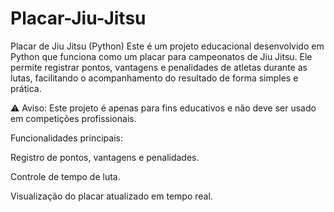 # Placar-Jiu-Jitsu

Placar de Jiu Jitsu (Python)
Este é um projeto educacional desenvolvido em Python que funciona como um placar para campeonatos de Jiu Jitsu. Ele permite registrar pontos, vantagens e penalidades de atletas durante as lutas, facilitando o acompanhamento do resultado de forma simples e prática.

⚠️ Aviso: Este projeto é apenas para fins educativos e não deve ser usado em competições profissionais.

Funcionalidades principais:

Registro de pontos, vantagens e penalidades.

Controle de tempo de luta.

Visualização do placar atualizado em tempo real.
